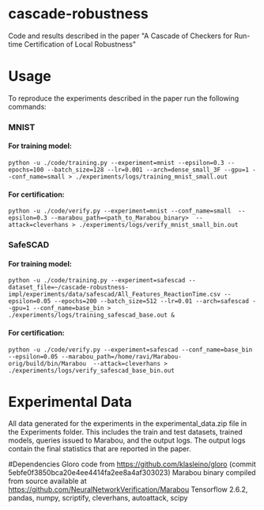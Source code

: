 # cascade-robustness
Code and results described in the paper "A Cascade of Checkers for Run-time Certification of Local Robustness"

# Usage
To reproduce the experiments described in the paper run the following commands:

### MNIST
#### For training model:
```
python -u ./code/training.py --experiment=mnist --epsilon=0.3 --epochs=100 --batch_size=128 --lr=0.001 --arch=dense_small_3F --gpu=1 --conf_name=small > ./experiments/logs/training_mnist_small.out
```
#### For certification: 
```
python -u ./code/verify.py --experiment=mnist --conf_name=small  --epsilon=0.3 --marabou_path=<path_to_Marabou_binary>  --attack=cleverhans > ./experiments/logs/verify_mnist_small_bin.out
```

### SafeSCAD
#### For training model:
```
python -u ./code/training.py --experiment=safescad --dataset_file=~/cascade-robustness-impl/experiments/data/safescad/All_Features_ReactionTime.csv --epsilon=0.05 --epochs=200 --batch_size=512 --lr=0.01 --arch=safescad --gpu=1 --conf_name=base_bin > ./experiments/logs/training_safescad_base.out &
```
#### For certification: 
```
python -u ./code/verify.py --experiment=safescad --conf_name=base_bin  --epsilon=0.05 --marabou_path=/home/ravi/Marabou-orig/build/bin/Marabou  --attack=cleverhans > ./experiments/logs/verify_safescad_base_bin.out 
```

# Experimental Data
All data generated for the experiments in the experimental_data.zip file in the Experiments folder. This includes the train and test datasets, trained models, queries issued to Marabou, and the output logs. The output logs contain the final statistics that are reported in the paper. 

#Dependencies
Gloro code from https://github.com/klasleino/gloro (commit 5ebfe0f3850bca20e4ee4414fa2ee8a4af303023)
Marabou binary compiled from source available at https://github.com/NeuralNetworkVerification/Marabou
Tensorflow 2.6.2, pandas, numpy, scriptify, cleverhans, autoattack, scipy

